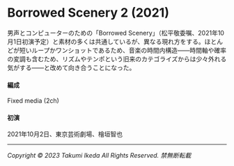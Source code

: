 # Borrowed Scenery 2 (2021)

男声とコンピューターのための「Borrowed Scenery」（松平敬委嘱、2021年10月1日初演予定）と素材の多くは共通しているが、異なる現れ方をする。ほとんどが短いループかワンショットであるため、音楽の時間内構造――時間軸や確率の変調も含むため、リズムやテンポという旧来のカテゴライズからは少々外れる気がする――と改めて向き合うことになった。

#### 編成
Fixed media (2ch)

#### 初演
2021年10月2日、東京芸術劇場、檜垣智也

---
*Copyright © 2023 Takumi Ikeda All Rights Reserved. 禁無断転載*
